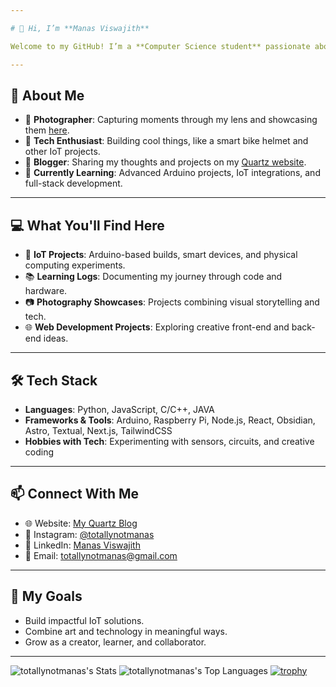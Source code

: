 ```yaml
---

# 👋 Hi, I’m **Manas Viswajith**  

Welcome to my GitHub! I’m a **Computer Science student** passionate about combining creativity and technology to build meaningful projects. My interests span **IoT**, **physical computing**, and **photography**, and I’m always excited to learn, experiment, and collaborate.  

---
```


## 🌟 **About Me**  
- 📸 **Photographer**: Capturing moments through my lens and showcasing them [here](https://instagram.com/totallynotmanas).  
- 🔧 **Tech Enthusiast**: Building cool things, like a smart bike helmet and other IoT projects.  
- 📝 **Blogger**: Sharing my thoughts and projects on my [Quartz website](https://totallynotmanas.github.io/totallynotspace).  
- 🌱 **Currently Learning**: Advanced Arduino projects, IoT integrations, and full-stack development. 

---

## 💻 **What You'll Find Here**  
- 🚀 **IoT Projects**: Arduino-based builds, smart devices, and physical computing experiments.  
- 📚 **Learning Logs**: Documenting my journey through code and hardware.  
- 📷 **Photography Showcases**: Projects combining visual storytelling and tech.  
- 🌐 **Web Development Projects**: Exploring creative front-end and back-end ideas.  

---

## 🛠️ **Tech Stack**  
- **Languages**: Python, JavaScript, C/C++, JAVA 
- **Frameworks & Tools**: Arduino, Raspberry Pi, Node.js, React, Obsidian, Astro, Textual, Next.js, TailwindCSS
- **Hobbies with Tech**: Experimenting with sensors, circuits, and creative coding  

---

## 📫 **Connect With Me**  
- 🌐 Website: [My Quartz Blog](https://totallynotmanas.github.io/totallynotspace)  
- 📸 Instagram: [@totallynotmanas](instagram.com/totallynotmanas)  
- 💼 LinkedIn: [Manas Viswajith](https://www.linkedin.com/in/manas-viswajith-7609681b8/)  
- 💌 Email: [totallynotmanas@gmail.com](totallynotmanas@gmail.com)

---

## 🚀 **My Goals**  
- Build impactful IoT solutions.  
- Combine art and technology in meaningful ways.  
- Grow as a creator, learner, and collaborator.  

---


![totallynotmanas's Stats](https://github-readme-stats.vercel.app/api?username=totallynotmanas&theme=tokyonight&show_icons=true&hide_border=false&count_private=true)
![totallynotmanas's Top Languages](https://github-readme-stats.vercel.app/api/top-langs/?username=totallynotmanas&theme=tokyonight&show_icons=true&hide_border=false&layout=compact)
[![trophy](https://github-profile-trophy.vercel.app/?username=totallynotmanas&theme=onedark)](https://github.com/ryo-ma/github-profile-trophy)

